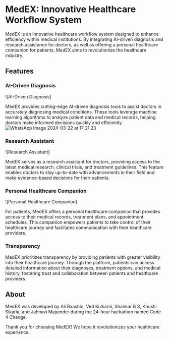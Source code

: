 # MedEX: Innovative Healthcare Workflow System

MedEX is an innovative healthcare workflow system designed to enhance efficiency within medical institutions. By integrating AI-driven diagnosis and research assistance for doctors, as well as offering a personal healthcare companion for patients, MedEX aims to revolutionize the healthcare industry.

## Features

### AI-Driven Diagnosis

![AI-Driven Diagnosis]

MedEX provides cutting-edge AI-driven diagnosis tools to assist doctors in accurately diagnosing medical conditions. These tools leverage machine learning algorithms to analyze patient data and medical records, helping doctors make informed decisions quickly and efficiently.
![WhatsApp Image 2024-03-22 at 17 21 23](https://github.com/shankar-b-s/IceMed/assets/110668489/39d75343-a0ac-4ff2-8630-549ae362977d)

### Research Assistant

![Research Assistant]

MedEX serves as a research assistant for doctors, providing access to the latest medical research, clinical trials, and treatment guidelines. This feature enables doctors to stay up-to-date with advancements in their field and make evidence-based decisions for their patients.

### Personal Healthcare Companion

![Personal Healthcare Companion]

For patients, MedEX offers a personal healthcare companion that provides access to their medical records, treatment plans, and appointment schedules. This companion empowers patients to take control of their healthcare journey and facilitates communication with their healthcare providers.

### Transparency

MedEX prioritizes transparency by providing patients with greater visibility into their healthcare journey. Through the platform, patients can access detailed information about their diagnoses, treatment options, and medical history, fostering trust and collaboration between patients and healthcare providers.

## About

MedEX was developed by Ali Raashid, Ved Kulkarni, Shankar B S, Khushi Sikaria, and Jahnavi Majumder during the 24-hour hackathon named Code 4 Change.

Thank you for choosing MedEX! We hope it revolutionizes your healthcare experience.

